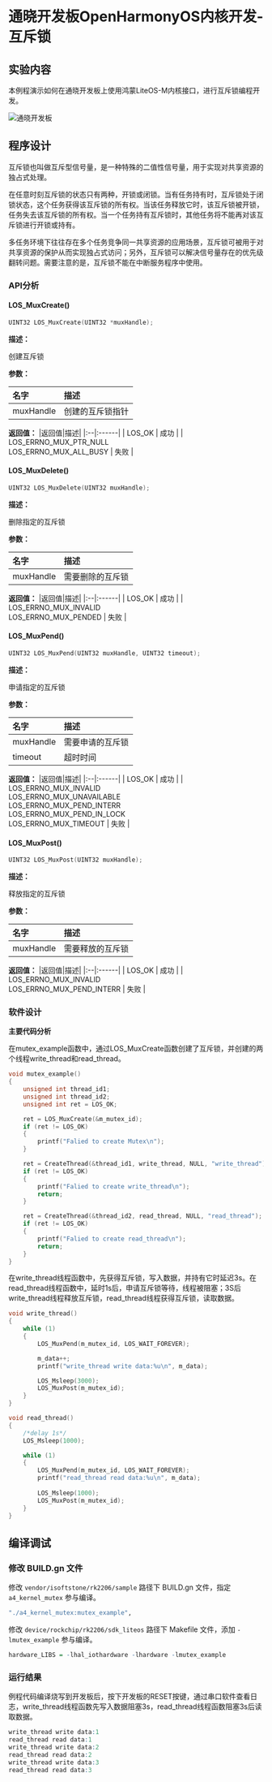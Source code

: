# 通晓开发板OpenHarmonyOS内核开发-互斥锁

## 实验内容

本例程演示如何在通晓开发板上使用鸿蒙LiteOS-M内核接口，进行互斥锁编程开发。

![通晓开发板](/vendor/isoftstone/rk2206/docs/figures/tx_smart_r-rk2206.jpg)

## 程序设计

互斥锁也叫做互斥型信号量，是一种特殊的二值性信号量，用于实现对共享资源的独占式处理。

在任意时刻互斥锁的状态只有两种，开锁或闭锁。当有任务持有时，互斥锁处于闭锁状态，这个任务获得该互斥锁的所有权。当该任务释放它时，该互斥锁被开锁，任务失去该互斥锁的所有权。当一个任务持有互斥锁时，其他任务将不能再对该互斥锁进行开锁或持有。

多任务环境下往往存在多个任务竞争同一共享资源的应用场景，互斥锁可被用于对共享资源的保护从而实现独占式访问；另外，互斥锁可以解决信号量存在的优先级翻转问题。需要注意的是，互斥锁不能在中断服务程序中使用。

### API分析

#### LOS_MuxCreate()

```c
UINT32 LOS_MuxCreate(UINT32 *muxHandle);
```

**描述：**

创建互斥锁

**参数：**

| 名字      | 描述             |
| :---------- | :----------------- |
| muxHandle | 创建的互斥锁指针 |

**返回值：**
|返回值|描述|
|:--|:------| 
| LOS_OK | 成功 |
| LOS_ERRNO_MUX_PTR_NULL <br> LOS_ERRNO_MUX_ALL_BUSY | 失败 |

#### LOS_MuxDelete()

```c
UINT32 LOS_MuxDelete(UINT32 muxHandle);
```

**描述：**

删除指定的互斥锁

**参数：**

| 名字      | 描述             |
| :---------- | :----------------- |
| muxHandle | 需要删除的互斥锁 |

**返回值：**
|返回值|描述|
|:--|:------|
| LOS_OK | 成功 |
| LOS_ERRNO_MUX_INVALID <br> LOS_ERRNO_MUX_PENDED | 失败 |

#### LOS_MuxPend()

```c
UINT32 LOS_MuxPend(UINT32 muxHandle, UINT32 timeout);
```

**描述：**

申请指定的互斥锁

**参数：**

| 名字      | 描述             |
| :---------- | :----------------- |
| muxHandle | 需要申请的互斥锁 |
| timeout   | 超时时间         |

**返回值：**
|返回值|描述|
|:--|:------| 
| LOS_OK | 成功 |
| LOS_ERRNO_MUX_INVALID <br> LOS_ERRNO_MUX_UNAVAILABLE <br> LOS_ERRNO_MUX_PEND_INTERR <br> LOS_ERRNO_MUX_PEND_IN_LOCK <br> LOS_ERRNO_MUX_TIMEOUT | 失败 |

#### LOS_MuxPost()

```c
UINT32 LOS_MuxPost(UINT32 muxHandle);
```

**描述：**

释放指定的互斥锁

**参数：**

| 名字      | 描述             |
| :---------- | :----------------- |
| muxHandle | 需要释放的互斥锁 |

**返回值：**
|返回值|描述|
|:--|:------| 
| LOS_OK | 成功 |
| LOS_ERRNO_MUX_INVALID <br> LOS_ERRNO_MUX_PEND_INTERR | 失败 |

### 软件设计

**主要代码分析**

在mutex_example函数中，通过LOS_MuxCreate函数创建了互斥锁，并创建的两个线程write_thread和read_thread。

```c
void mutex_example()
{
    unsigned int thread_id1;
    unsigned int thread_id2;
    unsigned int ret = LOS_OK;

    ret = LOS_MuxCreate(&m_mutex_id);
    if (ret != LOS_OK)
    {
        printf("Falied to create Mutex\n");
    }

    ret = CreateThread(&thread_id1, write_thread, NULL, "write_thread");
    if (ret != LOS_OK)
    {
        printf("Falied to create write_thread\n");
        return;
    }

    ret = CreateThread(&thread_id2, read_thread, NULL, "read_thread");
    if (ret != LOS_OK)
    {
        printf("Falied to create read_thread\n");
        return;
    }
}
```

在write_thread线程函数中，先获得互斥锁，写入数据，并持有它时延迟3s。在read_thread线程函数中，延时1s后，申请互斥锁等待，线程被阻塞；3S后write_thread线程释放互斥锁，read_thread线程获得互斥锁，读取数据。

```c
void write_thread()
{
    while (1)
    {
        LOS_MuxPend(m_mutex_id, LOS_WAIT_FOREVER);

        m_data++;
        printf("write_thread write data:%u\n", m_data);

        LOS_Msleep(3000);
        LOS_MuxPost(m_mutex_id);
    }
}

void read_thread()
{
    /*delay 1s*/
    LOS_Msleep(1000);

    while (1)
    {
        LOS_MuxPend(m_mutex_id, LOS_WAIT_FOREVER);
        printf("read_thread read data:%u\n", m_data);
  
        LOS_Msleep(1000);
        LOS_MuxPost(m_mutex_id);
    }
}
```

## 编译调试

### 修改 BUILD.gn 文件

修改 `vendor/isoftstone/rk2206/sample` 路径下 BUILD.gn 文件，指定 `a4_kernel_mutex` 参与编译。

```r
"./a4_kernel_mutex:mutex_example",
```

修改 `device/rockchip/rk2206/sdk_liteos` 路径下 Makefile 文件，添加 `-lmutex_example` 参与编译。

```r
hardware_LIBS = -lhal_iothardware -lhardware -lmutex_example
```

### 运行结果

例程代码编译烧写到开发板后，按下开发板的RESET按键，通过串口软件查看日志，write_thread线程函数先写入数据阻塞3s，read_thread线程函数阻塞3s后读取数据。

```r
write_thread write data:1
read_thread read data:1
write_thread write data:2
read_thread read data:2
write_thread write data:3
read_thread read data:3
```

